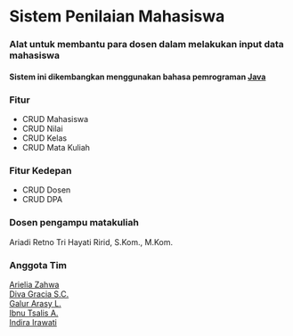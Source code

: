 # Sistem Penilaian Mahasiswa
### Alat untuk membantu para dosen dalam melakukan input data mahasiswa
#### Sistem ini dikembangkan menggunakan bahasa pemrograman [Java](https://www.java.com/en/)
### Fitur
- CRUD Mahasiswa
- CRUD Nilai
- CRUD Kelas
- CRUD Mata Kuliah
### Fitur Kedepan
- CRUD Dosen
- CRUD DPA 

### Dosen pengampu matakuliah
Ariadi Retno Tri Hayati Ririd, S.Kom., M.Kom.

### Anggota Tim
[Arielia Zahwa](https://github.com/permisii)<br/>
[Diva Gracia S.C.](https://github.com/diva-gsc)<br/>
[Galur Arasy L.](https://github.com/EvanHendersonRichtByte/)<br/>
[Ibnu Tsalis A.](https://github.com/i9191)<br/>
[Indira Irawati](https://github.com/indira2906)

